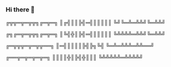 ### Hi there 👋

╔╦╦═╦═╦╦╗╔═╦═╗
║╔╣║║╠╣═╣║║║║║
╚╝╚═╩═╩╩╝╚═╩╩╝

╔╗╔═╦═╦╦╗╔═╦═╗
║╚╣╬║╠╣═╣║║║║║
╚╩╩╩╩═╩╩╝╚═╩╩╝

╔═╦╦╦═╦═╦╦══╗
║═╣║║║║╠╣╠╗╚╣
╚═╩═╩╩╩═╩╩══╝

╔══╦═╦═╦═╦═╗
║║║║╬║╠╣╬║║║
╚╩╩╩╩╩═╩╩╩╩╝

<!--
**buncismamen/buncismamen** is a ✨ _special_ ✨ repository because its `README.md` (this file) appears on your GitHub profile.

Here are some ideas to get you started:

- 🔭 I’m currently working on ...
- 🌱 I’m currently learning ...
- 👯 I’m looking to collaborate on ...
- 🤔 I’m looking for help with ...
- 💬 Ask me about ...
- 📫 How to reach me: ...
- 😄 Pronouns: ...
- ⚡ Fun fact: ...
-->
